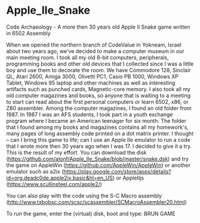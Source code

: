 # Apple_IIe_Snake
Code Archaeology - A more then 30 years old Apple II Snake game written in 6502 Assembly

When we opened the northern branch of CodeValue in Yokneam, Israel about two years ago, we've decided to make a computer museum in our main meeting room. I took all my old 8-bit computers, peripherals, programming books and other old devices that I collected since I was a little boy and use them to decorate the room. We have Commodore 128, Sinclair QL, Atari 2600, Amiga 3000, Olivetti PC1, Casio PB 1000, Windows XP Tablet, Windows 95 laptop and other machines as well as interesting artifacts such as punched cards, Magnetic-core memory. I also took all my old computer magazines and books, so anyone that is waiting to a meeting to start can read about the first personal computers or learn 6502, x86, or Z80 assembler.
Among the computer magazines, I found an old folder from 1987. In 1987 I was an AFS students, I took part in a youth exchange program where I became an American teenager for six month. The folder that I found among my books and magazines contains all my homework's, many pages of long assembly code printed on a dot matrix printer.
I thought – can I bring this game to life; can I use an Apple IIe emulator to run a code that I wrote more then 30 years ago when I was 17. I decided to give it a try.
This is the result of my effort.
You can download the disk (https://github.com/alonf/Apple_IIe_Snake/blob/master/snake.dsk) and try the game on AppleWin (https://github.com/AppleWin/AppleWin) or another emulator such as a2ix (https://play.google.com/store/apps/details?id=org.deadc0de.apple2ix.basic&hl=en_US) or AppleIIjs (https://www.scullinsteel.com/apple2/)

You can also play with the code using the S-C Macro assembly (http://www.txbobsc.com/scsc/scassembler/SCMacroAssembler20.html)

To run the game, enter the (virtual) disk, boot and type: BRUN GAME

